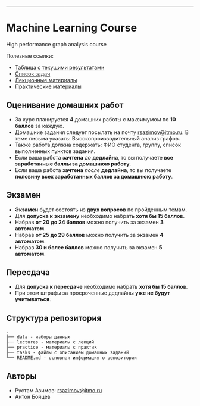 ---
# Machine Learning Course

High performance graph analysis course

Полезные ссылки:
- [Таблица с текущими результатами](https://docs.google.com/spreadsheets/d/11PxeNnaUDxn9uezaG_gNYrwPz5Wk6cC7luPJWP4Xo3E/edit?usp=sharing)
- [Список задач](https://github.com/rustam-azimov/graph-course-itmo/tree/main/tasks)
- [Лекционные материалы](https://github.com/rustam-azimov/graph-course-itmo/tree/main/lectures)
- [Практические материалы](https://github.com/rustam-azimov/graph-course-itmo/tree/main/practice)

## Оценивание домашних работ

- За курс планируется **4** домашних работы с максимумом по **10 баллов** за каждую.
- Домашние задания следует посылать на почту rsazimov@itmo.ru. В теме письма указать: Высокопроизводительный анализ графов.
- Также работа должна содержать: ФИО студента, группу, список выполненных пунктов задания.
- Если ваша работа **зачтена** _до_ **дедлайна**, то вы получаете **все заработанные баллы за домашнюю работу**.
- Если ваша работа **зачтена** _после_ **дедлайна**, то вы получаете **половину всех заработанных баллов за домашнюю работу**.

## Экзамен

- **Экзамен** будет состоять из **двух вопросов** по пройденным темам.
- Для **допуска к экзамену** необходимо набрать **хотя бы 15 баллов**.
- Набрав **от 20 до 24 баллов** можно получить за экзамен **3 автоматом**.
- Набрав **от 25 до 29 баллов** можно получить за экзамен **4 автоматом**.
- Набрав **30 и более баллов** можно получить за экзамен **5 автоматом**.

## Пересдача

- Для **допуска к пересдаче** необходимо набрать **хотя бы 15 баллов**.
- При этом штрафы за просроченные дедлайны **уже не будут учитываться**.

## Структура репозитория

```text
.
├── data - наборы данных
├── lectures - материалы с лекций
├── practice - материалы с практик
├── tasks - файлы с описанием домашних заданий
└── README.md - основная информация о репозитории
```

## Авторы

- Рустам Азимов: rsazimov@itmo.ru
- Антон Бойцев
